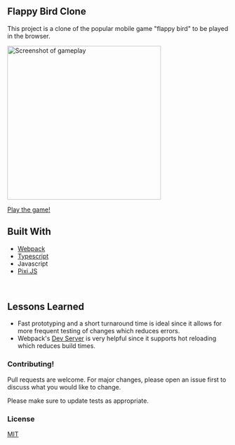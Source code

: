 

## Flappy Bird Clone

This project is a clone of the popular mobile game "flappy bird" to be played in the browser.

<img src="https://user-images.githubusercontent.com/72774655/206951228-31260c15-bccd-448f-b78f-2bed730e11e9.png" alt="Screenshot of gameplay" width="350"/>

<a href="https://gabekole.github.io/FlappyBird">Play the game!</a>

## Built With

- [Webpack](https://github.com/webpack)
- [Typescript](https://github.com/microsoft/TypeScript)
- Javascript
- [Pixi.JS](https://github.com/pixijs)

<br>

## Lessons Learned

- Fast prototyping and a short turnaround time is ideal since it allows for more frequent testing of changes which reduces errors. 
- Webpack's [Dev Server](https://webpack.js.org/configuration/dev-server/) is very helpful since it supports hot reloading 
which reduces build times. 


### Contributing!

Pull requests are welcome. For major changes, please open an issue first
to discuss what you would like to change.

Please make sure to update tests as appropriate.

### License

[MIT](https://choosealicense.com/licenses/mit/)
